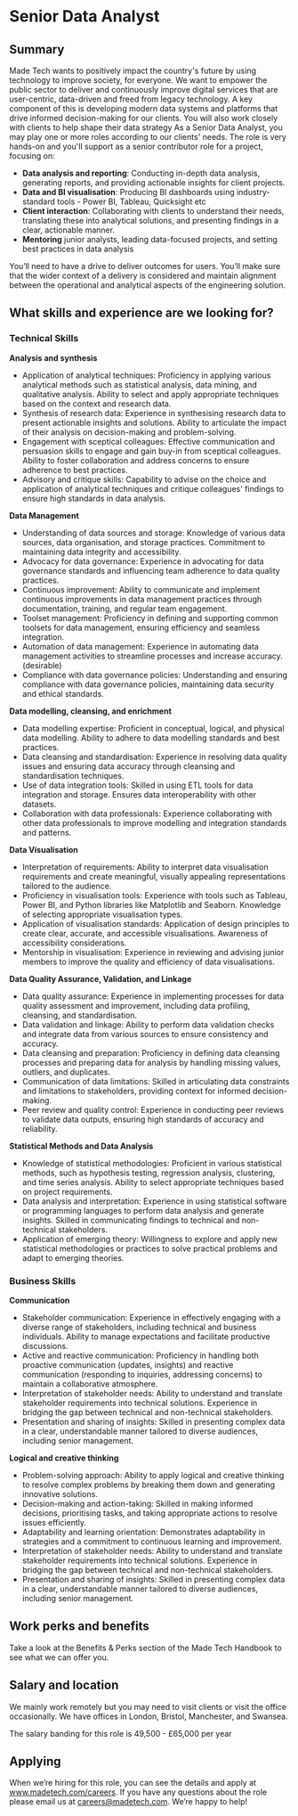 # Senior Data Analyst

## Summary

Made Tech wants to positively impact the country's future by using technology to improve society, for everyone. We want to empower the public sector to deliver and continuously improve digital services that are user-centric, data-driven and freed from legacy technology. A key component of this is developing modern data systems and platforms that drive informed decision-making for our clients. You will also work closely with clients to help shape their data strategy
As a Senior Data Analyst, you may play one or more roles according to our clients' needs. The role is very hands-on and you'll support as a senior contributor role for a project, focusing on:

- **Data analysis and reporting**: Conducting in-depth data analysis, generating reports, and providing actionable insights for client projects.
- **Data and BI visualisation**: Producing BI dashboards using industry-standard tools - Power BI, Tableau, Quicksight etc 
- **Client interaction**: Collaborating with clients to understand their needs, translating these into analytical solutions, and presenting findings in a clear, actionable manner.
- **Mentoring** junior analysts, leading data-focused projects, and setting best practices in data analysis

You’ll need to have a drive to deliver outcomes for users. You’ll make sure that the wider context of a delivery is considered and maintain alignment between the operational and analytical aspects of the engineering solution.

## What skills and experience are we looking for?

### Technical Skills

**Analysis and synthesis**

- Application of analytical techniques: Proficiency in applying various analytical methods such as statistical analysis, data mining, and qualitative analysis. Ability to select and apply appropriate techniques based on the context and research data.
- Synthesis of research data: Experience in synthesising research data to present actionable insights and solutions. Ability to articulate the impact of their analysis on decision-making and problem-solving.
- Engagement with sceptical colleagues: Effective communication and persuasion skills to engage and gain buy-in from sceptical colleagues. Ability to foster collaboration and address concerns to ensure adherence to best practices.
- Advisory and critique skills: Capability to advise on the choice and application of analytical techniques and critique colleagues' findings to ensure high standards in data analysis.

**Data Management**

- Understanding of data sources and storage: Knowledge of various data sources, data organisation, and storage practices. Commitment to maintaining data integrity and accessibility.
- Advocacy for data governance: Experience in advocating for data governance standards and influencing team adherence to data quality practices.
- Continuous improvement: Ability to communicate and implement continuous improvements in data management practices through documentation, training, and regular team engagement.
- Toolset management: Proficiency in defining and supporting common toolsets for data management, ensuring efficiency and seamless integration.
- Automation of data management: Experience in automating data management activities to streamline processes and increase accuracy. (desirable)
- Compliance with data governance policies:  Understanding and ensuring compliance with data governance policies, maintaining data security and ethical standards.

**Data modelling, cleansing, and enrichment**

- Data modelling expertise: Proficient in conceptual, logical, and physical data modelling. Ability to adhere to data modelling standards and best practices.
- Data cleansing and standardisation: Experience in resolving data quality issues and ensuring data accuracy through cleansing and standardisation techniques.
- Use of data integration tools: Skilled in using ETL tools for data integration and storage. Ensures data interoperability with other datasets.
- Collaboration with data professionals: Experience collaborating with other data professionals to improve modelling and integration standards and patterns.

**Data Visualisation**

- Interpretation of requirements: Ability to interpret data visualisation requirements and create meaningful, visually appealing representations tailored to the audience.
- Proficiency in visualisation tools: Experience with tools such as Tableau, Power BI, and Python libraries like Matplotlib and Seaborn. Knowledge of selecting appropriate visualisation types.
- Application of visualisation standards: Application of design principles to create clear, accurate, and accessible visualisations. Awareness of accessibility considerations.
- Mentorship in visualisation: Experience in reviewing and advising junior members to improve the quality and efficiency of data visualisations.

**Data Quality Assurance, Validation, and Linkage**

- Data quality assurance: Experience in implementing processes for data quality assessment and improvement, including data profiling, cleansing, and standardisation.
- Data validation and linkage: Ability to perform data validation checks and integrate data from various sources to ensure consistency and accuracy.
- Data cleansing and preparation: Proficiency in defining data cleansing processes and preparing data for analysis by handling missing values, outliers, and duplicates.
- Communication of data limitations:  Skilled in articulating data constraints and limitations to stakeholders, providing context for informed decision-making.
- Peer review and quality control: Experience in conducting peer reviews to validate data outputs, ensuring high standards of accuracy and reliability.

**Statistical Methods and Data Analysis**

- Knowledge of statistical methodologies: Proficient in various statistical methods, such as hypothesis testing, regression analysis, clustering, and time series analysis. Ability to select appropriate techniques based on project requirements.
- Data analysis and interpretation: Experience in using statistical software or programming languages to perform data analysis and generate insights. Skilled in communicating findings to technical and non-technical stakeholders.
- Application of emerging theory: Willingness to explore and apply new statistical methodologies or practices to solve practical problems and adapt to emerging theories.

### Business Skills

**Communication**

- Stakeholder communication: Experience in effectively engaging with a diverse range of stakeholders, including technical and business individuals. Ability to manage expectations and facilitate productive discussions.
- Active and reactive communication: Proficiency in handling both proactive communication (updates, insights) and reactive communication (responding to inquiries, addressing concerns) to maintain a collaborative atmosphere.
- Interpretation of stakeholder needs: Ability to understand and translate stakeholder requirements into technical solutions. Experience in bridging the gap between technical and non-technical stakeholders.
- Presentation and sharing of insights: Skilled in presenting complex data in a clear, understandable manner tailored to diverse audiences, including senior management.

**Logical and creative thinking**

- Problem-solving approach:  Ability to apply logical and creative thinking to resolve complex problems by breaking them down and generating innovative solutions.
- Decision-making and action-taking: Skilled in making informed decisions, prioritising tasks, and taking appropriate actions to resolve issues efficiently.
- Adaptability and learning orientation: Demonstrates adaptability in strategies and a commitment to continuous learning and improvement.
- Interpretation of stakeholder needs: Ability to understand and translate stakeholder requirements into technical solutions. Experience in bridging the gap between technical and non-technical stakeholders.
- Presentation and sharing of insights: Skilled in presenting complex data in a clear, understandable manner tailored to diverse audiences, including senior management.

## Work perks and benefits
Take a look at the Benefits & Perks section of the Made Tech Handbook to see what we can offer you.

## Salary and location
We mainly work remotely but you may need to visit clients or visit the office occasionally. We have offices in London, Bristol, Manchester, and Swansea.

The salary banding for this role is 49,500 - £65,000 per year

## Applying
When we’re hiring for this role, you can see the details and apply at www.madetech.com/careers. If you have any questions about the role please email us at careers@madetech.com. We’re happy to help!
